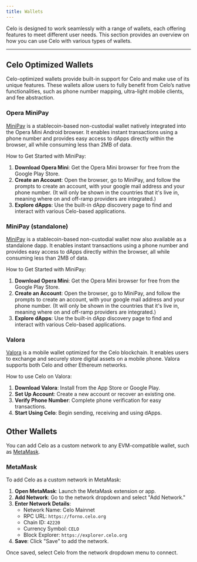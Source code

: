 ```yaml
---
title: Wallets
---
```


Celo is designed to work seamlessly with a range of wallets, each offering features to meet different user needs. This section provides an overview on how you can use Celo with various types of wallets.

---

## Celo Optimized Wallets

Celo-optimized wallets provide built-in support for Celo and make use of its unique features. These wallets allow users to fully benefit from Celo’s native functionalities, such as phone number mapping, ultra-light mobile clients, and fee abstraction.

### Opera MiniPay

[MiniPay](https://www.opera.com/products/minipay) is a stablecoin-based non-custodial wallet natively integrated into the Opera Mini Android browser. It enables instant transactions using a phone number and provides easy access to dApps directly within the browser, all while consuming less than 2MB of data.

How to Get Started with MiniPay:

1. **Download Opera Mini**: Get the Opera Mini browser for free from the Google Play Store. 
2. **Create an Account**: Open the browser, go to MiniPay, and follow the prompts to create an account, with your google mail address and your phone number. (It will only be shown in the countries that it's live in, meaning where on and off-ramp providers are integrated.)
3. **Explore dApps**: Use the built-in dApp discovery page to find and interact with various Celo-based applications.

### MiniPay (standalone)

[MiniPay](https://play.google.com/store/apps/details?id=com.opera.minipay) is a stablecoin-based non-custodial wallet now also available as a standalone dapp. It enables instant transactions using a phone number and provides easy access to dApps directly within the browser, all while consuming less than 2MB of data.

How to Get Started with MiniPay:

1. **Download Opera Mini**: Get the Opera Mini browser for free from the Google Play Store. 
2. **Create an Account**: Open the browser, go to MiniPay, and follow the prompts to create an account, with your google mail address and your phone number. (It will only be shown in the countries that it's live in, meaning where on and off-ramp providers are integrated.)
3. **Explore dApps**: Use the built-in dApp discovery page to find and interact with various Celo-based applications.


### Valora

[Valora](https://valora.xyz/) is a mobile wallet optimized for the Celo blockchain. It enables users to exchange and securely store digital assets on a mobile phone. ​​Valora supports both Celo and other Ethereum networks.

How to use Celo on Valora:

1. **Download Valora**: Install from the App Store or Google Play.
2. **Set Up Account**: Create a new account or recover an existing one.
3. **Verify Phone Number**: Complete phone verification for easy transactions.
4. **Start Using Celo**: Begin sending, receiving and using dApps.



## Other Wallets

You can add Celo as a custom network to any EVM-compatible wallet, such as [MetaMask](https://metamask.io/).

### MetaMask

To add Celo as a custom network in MetaMask:

1. **Open MetaMask**: Launch the MetaMask extension or app.
2. **Add Network**: Go to the network dropdown and select "Add Network."
3. **Enter Network Details**:
   - Network Name: Celo Mainnet
   - RPC URL: `https://forno.celo.org`
   - Chain ID: `42220`
   - Currency Symbol: `CELO`
   - Block Explorer: `https://explorer.celo.org`
4. **Save**: Click "Save" to add the network.

Once saved, select Celo from the network dropdown menu to connect.
